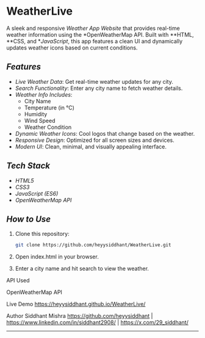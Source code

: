 # WeatherLive

A sleek and responsive *Weather App Website* that provides real-time weather information using the *OpenWeatherMap API. Built with **HTML, **CSS, and **JavaScript*, this app features a clean UI and dynamically updates weather icons based on current conditions.

## *Features*

- *Live Weather Data*: Get real-time weather updates for any city.
- *Search Functionality*: Enter any city name to fetch weather details.
- *Weather Info Includes*:
  - City Name
  - Temperature (in °C)
  - Humidity
  - Wind Speed
  - Weather Condition
- *Dynamic Weather Icons*: Cool logos that change based on the weather.
- *Responsive Design*: Optimized for all screen sizes and devices.
- *Modern UI*: Clean, minimal, and visually appealing interface.

## *Tech Stack*

- *HTML5*
- *CSS3*
- *JavaScript (ES6)*
- *OpenWeatherMap API*

## *How to Use*

1. Clone this repository:
   ```bash
   git clone https://github.com/heyysiddhant/WeatherLive.git

2. Open index.html in your browser.


3. Enter a city name and hit search to view the weather.



API Used

OpenWeatherMap API


Live Demo
https://heyysiddhant.github.io/WeatherLive/

Author
Siddhant Mishra
https://github.com/heyysiddhant | https://www.linkedin.com/in/siddhant2908/ | https://x.com/29_siddhant/


---
